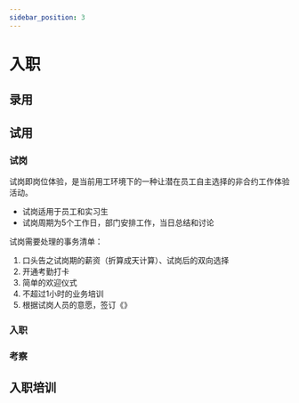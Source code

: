 ```yaml
---
sidebar_position: 3
---
```


# 入职

## 录用

## 试用

### 试岗

试岗即岗位体验，是当前用工环境下的一种让潜在员工自主选择的非合约工作体验活动。

* 试岗适用于员工和实习生
* 试岗周期为5个工作日，部门安排工作，当日总结和讨论 

试岗需要处理的事务清单：

1. 口头告之试岗期的薪资（折算成天计算）、试岗后的双向选择
2. 开通考勤打卡
3. 简单的欢迎仪式
4. 不超过1小时的业务培训
5. 根据试岗人员的意愿，签订《》

### 入职
###  考察

## 入职培训
